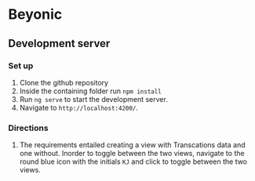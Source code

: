 # Beyonic
## Development server

### Set up

1. Clone the github repository
2. Inside the containing folder run `npm install` 
3. Run `ng serve` to start the development server. 
4. Navigate to `http://localhost:4200/`.

### Directions
1. The requirements entailed creating a view with Transcations data and one without. Inorder to toggle between the two views, navigate to the round blue icon with the initials `KJ` and click to toggle between the two views.

